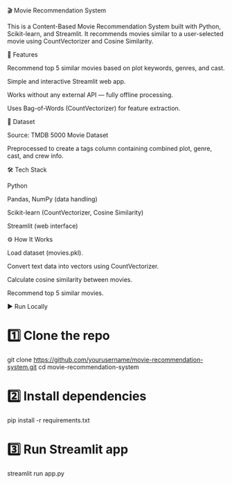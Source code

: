 🎬 Movie Recommendation System

This is a Content-Based Movie Recommendation System built with Python, Scikit-learn, and Streamlit.
It recommends movies similar to a user-selected movie using CountVectorizer and Cosine Similarity.

🚀 Features

Recommend top 5 similar movies based on plot keywords, genres, and cast.

Simple and interactive Streamlit web app.

Works without any external API — fully offline processing.

Uses Bag-of-Words (CountVectorizer) for feature extraction.

📂 Dataset

Source: TMDB 5000 Movie Dataset

Preprocessed to create a tags column containing combined plot, genre, cast, and crew info.

🛠️ Tech Stack

Python

Pandas, NumPy (data handling)

Scikit-learn (CountVectorizer, Cosine Similarity)

Streamlit (web interface)

⚙️ How It Works

Load dataset (movies.pkl).

Convert text data into vectors using CountVectorizer.

Calculate cosine similarity between movies.

Recommend top 5 similar movies.

▶️ Run Locally
# 1️⃣ Clone the repo
git clone https://github.com/yourusername/movie-recommendation-system.git
cd movie-recommendation-system

# 2️⃣ Install dependencies
pip install -r requirements.txt

# 3️⃣ Run Streamlit app
streamlit run app.py
